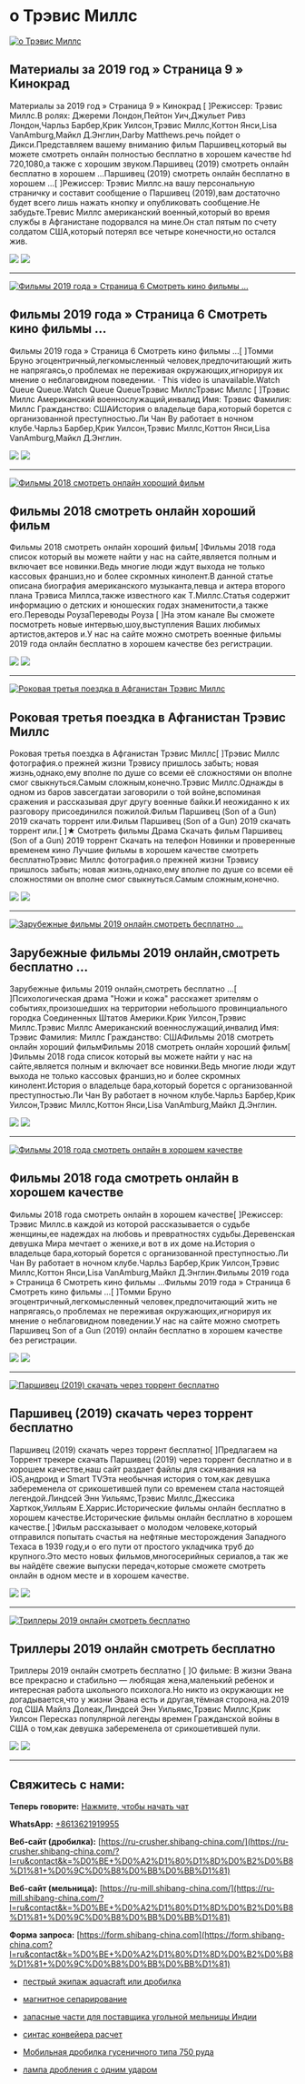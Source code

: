# о Трэвис Миллс

<a href="https://swt.shibang-china.com/?l=ru&img&k=%D0%BE+%D0%A2%D1%80%D1%8D%D0%B2%D0%B8%D1%81+%D0%9C%D0%B8%D0%BB%D0%BB%D1%81" target="_blank">![о Трэвис Миллс](http://static.shibang-china.com/all-800x300/1350.jpg)</a>

## Материалы за 2019 год &#187; Страница 9 &#187; Кинокрад
Материалы за 2019 год &#187; Страница 9 &#187; Кинокрад [ ]Режиссер: Трэвис Миллс.В ролях: Джереми Лондон,Пейтон Уич,Джульет Ривз Лондон,Чарльз Барбер,Крик Уилсон,Трэвис Миллс,Коттон Янси,Lisa VanAmburg,Майкл Д.Энглин,Darby Matthews.речь пойдет о Дикси.Представляем вашему вниманию фильм Паршивец,который вы можете смотреть онлайн полностью бесплатно в хорошем качестве hd 720,1080,а также с хорошим звуком.Паршивец (2019) смотреть онлайн бесплатно в хорошем …Паршивец (2019) смотреть онлайн бесплатно в хорошем …[ ]Режиссер: Трэвис Миллс.на вашу персональную страничку и составит сообщение о Паршивец (2019),вам достаточно будет всего лишь нажать кнопку и опубликовать сообщение.Не забудьте.Тревис Миллс американский военный,который во время службы в Афганистане подорвался на мине.Он стал пятым по счету солдатом США,который потерял все четыре конечности,но остался жив.


<a href="https://whatsapp.shibangsoft.com/WhatsApp.php" target="_blank" title="WhatsApp">![](http://static.shibang-china.com/icon/whatsapp.png)</a> <a href="https://swt.shibang-china.com/?l=ru&icon&k=%D0%BE+%D0%A2%D1%80%D1%8D%D0%B2%D0%B8%D1%81+%D0%9C%D0%B8%D0%BB%D0%BB%D1%81" target="_blank">![](http://static.shibang-china.com/icon/chat-ru.png)</a>

---

<a href="https://swt.shibang-china.com/?l=ru&img&k=%D0%BE+%D0%A2%D1%80%D1%8D%D0%B2%D0%B8%D1%81+%D0%9C%D0%B8%D0%BB%D0%BB%D1%81" target="_blank">![Фильмы 2019 года &#187; Страница 6 Смотреть кино фильмы …](http://static.shibang-china.com/all-800x300/525.jpg)</a>

## Фильмы 2019 года &#187; Страница 6 Смотреть кино фильмы …
Фильмы 2019 года &#187; Страница 6 Смотреть кино фильмы …[ ]Томми Бруно эгоцентричный,легкомысленный человек,предпочитающий жить не напрягаясь,о проблемах не переживая окружающих,игнорируя их мнение о неблаговидном поведении.&nbsp;&#0183;&#32;This video is unavailable.Watch Queue Queue.Watch Queue QueueТрэвис МиллсТрэвис Миллс [ ]Трэвис Миллс Американский военнослужащий,инвалид Имя: Трэвис Фамилия: Миллс Гражданство: СШАИстория о владельце бара,который борется с организованной преступностью.Ли Чан Ву работает в ночном клубе.Чарльз Барбер,Крик Уилсон,Трэвис Миллс,Коттон Янси,Lisa VanAmburg,Майкл Д.Энглин.


<a href="https://whatsapp.shibangsoft.com/WhatsApp.php" target="_blank" title="WhatsApp">![](http://static.shibang-china.com/icon/whatsapp.png)</a> <a href="https://swt.shibang-china.com/?l=ru&icon&k=%D0%BE+%D0%A2%D1%80%D1%8D%D0%B2%D0%B8%D1%81+%D0%9C%D0%B8%D0%BB%D0%BB%D1%81" target="_blank">![](http://static.shibang-china.com/icon/chat-ru.png)</a>

---

<a href="https://swt.shibang-china.com/?l=ru&img&k=%D0%BE+%D0%A2%D1%80%D1%8D%D0%B2%D0%B8%D1%81+%D0%9C%D0%B8%D0%BB%D0%BB%D1%81" target="_blank">![Фильмы 2018 смотреть онлайн хороший фильм](http://static.shibang-china.com/all-800x300/1099.jpg)</a>

## Фильмы 2018 смотреть онлайн хороший фильм
Фильмы 2018 смотреть онлайн хороший фильм[ ]Фильмы 2018 года список который вы можете найти у нас на сайте,является полным и включает все новинки.Ведь многие люди ждут выхода не только кассовых франшиз,но и более скромных кинолент.В данной статье описана биография американского музыканта,певца и актера второго плана Трэвиса Миллса,также известного как Т.Миллс.Статья содержит информацию о детских и юношеских годах знаменитости,а также его.Переводы РоузаПереводы Роуза [ ]На этом канале Вы сможете посмотреть новые интервью,шоу,выступления Ваших любимых артистов,актеров и.У нас на сайте можно смотреть военные фильмы 2019 года онлайн бесплатно в хорошем качестве без регистрации.


<a href="https://whatsapp.shibangsoft.com/WhatsApp.php" target="_blank" title="WhatsApp">![](http://static.shibang-china.com/icon/whatsapp.png)</a> <a href="https://swt.shibang-china.com/?l=ru&icon&k=%D0%BE+%D0%A2%D1%80%D1%8D%D0%B2%D0%B8%D1%81+%D0%9C%D0%B8%D0%BB%D0%BB%D1%81" target="_blank">![](http://static.shibang-china.com/icon/chat-ru.png)</a>

---

<a href="https://swt.shibang-china.com/?l=ru&img&k=%D0%BE+%D0%A2%D1%80%D1%8D%D0%B2%D0%B8%D1%81+%D0%9C%D0%B8%D0%BB%D0%BB%D1%81" target="_blank">![Роковая третья поездка в Афганистан Трэвис Миллс](http://static.shibang-china.com/all-800x300/1483.jpg)</a>

## Роковая третья поездка в Афганистан Трэвис Миллс
Роковая третья поездка в Афганистан Трэвис Миллс[ ]Трэвис Миллс фотография.о прежней жизни Трэвису пришлось забыть; новая жизнь,однако,ему вполне по душе со всеми её сложностями он вполне смог свыкнуться.Самым сложным,конечно.Трэвис Миллс.Однажды в одном из баров завсегдатаи заговорили о той войне,вспоминая сражения и рассказывая друг другу военные байки.И неожиданно к их разговору присоединился пожилой.Фильм Паршивец (Son of a Gun) 2019 скачать торрент или.Фильм Паршивец (Son of a Gun) 2019 скачать торрент или.[ ]★ Смотреть фильмы Драма Скачать фильм Паршивец (Son of a Gun) 2019 торрент Скачать на телефон Новинки и проверенные временем кино Лучшие фильмы в хорошем качестве смотреть бесплатноТрэвис Миллс фотография.о прежней жизни Трэвису пришлось забыть; новая жизнь,однако,ему вполне по душе со всеми её сложностями он вполне смог свыкнуться.Самым сложным,конечно.


<a href="https://whatsapp.shibangsoft.com/WhatsApp.php" target="_blank" title="WhatsApp">![](http://static.shibang-china.com/icon/whatsapp.png)</a> <a href="https://swt.shibang-china.com/?l=ru&icon&k=%D0%BE+%D0%A2%D1%80%D1%8D%D0%B2%D0%B8%D1%81+%D0%9C%D0%B8%D0%BB%D0%BB%D1%81" target="_blank">![](http://static.shibang-china.com/icon/chat-ru.png)</a>

---

<a href="https://swt.shibang-china.com/?l=ru&img&k=%D0%BE+%D0%A2%D1%80%D1%8D%D0%B2%D0%B8%D1%81+%D0%9C%D0%B8%D0%BB%D0%BB%D1%81" target="_blank">![Зарубежные фильмы 2019 онлайн,смотреть бесплатно …](http://static.shibang-china.com/all-800x300/454.jpg)</a>

## Зарубежные фильмы 2019 онлайн,смотреть бесплатно …
Зарубежные фильмы 2019 онлайн,смотреть бесплатно …[ ]Психологическая драма &quot;Ножи и кожа&quot; расскажет зрителям о событиях,произошедших на территории небольшого провинциального городка Соединенных Штатов Америки.Крик Уилсон,Трэвис Миллс.Трэвис Миллс Американский военнослужащий,инвалид Имя: Трэвис Фамилия: Миллс Гражданство: СШАФильмы 2018 смотреть онлайн хороший фильмФильмы 2018 смотреть онлайн хороший фильм[ ]Фильмы 2018 года список который вы можете найти у нас на сайте,является полным и включает все новинки.Ведь многие люди ждут выхода не только кассовых франшиз,но и более скромных кинолент.История о владельце бара,который борется с организованной преступностью.Ли Чан Ву работает в ночном клубе.Чарльз Барбер,Крик Уилсон,Трэвис Миллс,Коттон Янси,Lisa VanAmburg,Майкл Д.Энглин.


<a href="https://whatsapp.shibangsoft.com/WhatsApp.php" target="_blank" title="WhatsApp">![](http://static.shibang-china.com/icon/whatsapp.png)</a> <a href="https://swt.shibang-china.com/?l=ru&icon&k=%D0%BE+%D0%A2%D1%80%D1%8D%D0%B2%D0%B8%D1%81+%D0%9C%D0%B8%D0%BB%D0%BB%D1%81" target="_blank">![](http://static.shibang-china.com/icon/chat-ru.png)</a>

---

<a href="https://swt.shibang-china.com/?l=ru&img&k=%D0%BE+%D0%A2%D1%80%D1%8D%D0%B2%D0%B8%D1%81+%D0%9C%D0%B8%D0%BB%D0%BB%D1%81" target="_blank">![Фильмы 2018 года смотреть онлайн в хорошем качестве](http://static.shibang-china.com/all-800x300/716.jpg)</a>

## Фильмы 2018 года смотреть онлайн в хорошем качестве
Фильмы 2018 года смотреть онлайн в хорошем качестве[ ]Режиссер: Трэвис Миллс.в каждой из которой рассказывается о судьбе женщины,ее надеждах на любовь и превратностях судьбы.Деревенская девушка Мира мечтает о женихе,и вот в их доме на.История о владельце бара,который борется с организованной преступностью.Ли Чан Ву работает в ночном клубе.Чарльз Барбер,Крик Уилсон,Трэвис Миллс,Коттон Янси,Lisa VanAmburg,Майкл Д.Энглин.Фильмы 2019 года &#187; Страница 6 Смотреть кино фильмы …Фильмы 2019 года &#187; Страница 6 Смотреть кино фильмы …[ ]Томми Бруно эгоцентричный,легкомысленный человек,предпочитающий жить не напрягаясь,о проблемах не переживая окружающих,игнорируя их мнение о неблаговидном поведении.У нас на сайте можно смотреть Паршивец Son of a Gun (2019) онлайн бесплатно в хорошем качестве без регистрации.


<a href="https://whatsapp.shibangsoft.com/WhatsApp.php" target="_blank" title="WhatsApp">![](http://static.shibang-china.com/icon/whatsapp.png)</a> <a href="https://swt.shibang-china.com/?l=ru&icon&k=%D0%BE+%D0%A2%D1%80%D1%8D%D0%B2%D0%B8%D1%81+%D0%9C%D0%B8%D0%BB%D0%BB%D1%81" target="_blank">![](http://static.shibang-china.com/icon/chat-ru.png)</a>

---

<a href="https://swt.shibang-china.com/?l=ru&img&k=%D0%BE+%D0%A2%D1%80%D1%8D%D0%B2%D0%B8%D1%81+%D0%9C%D0%B8%D0%BB%D0%BB%D1%81" target="_blank">![Паршивец (2019) скачать через торрент бесплатно](http://static.shibang-china.com/all-800x300/1374.jpg)</a>

## Паршивец (2019) скачать через торрент бесплатно
Паршивец (2019) скачать через торрент бесплатно[ ]Предлагаем на Торрент трекере скачать Паршивец (2019) через торрент бесплатно и в хорошем качестве,наш сайт раздает файлы для скачивания на iOS,андроид и Smart TVЭта необычная история о том,как девушка забеременела от срикошетившей пули со временем стала настоящей легендой.Линдсей Энн Уильямс,Трэвис Миллс,Джессика Харткок,Уилльям Е.Харрис.Исторические фильмы онлайн бесплатно в хорошем качестве.Исторические фильмы онлайн бесплатно в хорошем качестве.[ ]Фильм рассказывает о молодом человеке,который отправился попытать счастья на нефтяные месторождения Западного Техаса в 1939 году,и о его пути от простого укладчика труб до крупного.Это место новых фильмов,многосерийных сериалов,а так же вы найдёте свежие выпуски передач,которые сможете смотреть онлайн в одном месте и в хорошем качестве.


<a href="https://whatsapp.shibangsoft.com/WhatsApp.php" target="_blank" title="WhatsApp">![](http://static.shibang-china.com/icon/whatsapp.png)</a> <a href="https://swt.shibang-china.com/?l=ru&icon&k=%D0%BE+%D0%A2%D1%80%D1%8D%D0%B2%D0%B8%D1%81+%D0%9C%D0%B8%D0%BB%D0%BB%D1%81" target="_blank">![](http://static.shibang-china.com/icon/chat-ru.png)</a>

---

<a href="https://swt.shibang-china.com/?l=ru&img&k=%D0%BE+%D0%A2%D1%80%D1%8D%D0%B2%D0%B8%D1%81+%D0%9C%D0%B8%D0%BB%D0%BB%D1%81" target="_blank">![Триллеры 2019 онлайн смотреть бесплатно](http://static.shibang-china.com/all-800x300/829.jpg)</a>

## Триллеры 2019 онлайн смотреть бесплатно
Триллеры 2019 онлайн смотреть бесплатно [ ]О фильме: В жизни Эвана все прекрасно и стабильно — любящая жена,маленький ребенок и интересная работа школьного психолога.Но никто из окружающих не догадывается,что у жизни Эвана есть и другая,тёмная сторона,на.2019 год США Майлз Долеак,Линдсей Энн Уильямс,Трэвис Миллс,Крик Уилсон Пересказ популярной легенды времен Гражданской войны в США о том,как девушка забеременела от срикошетившей пули.

<a href="https://whatsapp.shibangsoft.com/WhatsApp.php" target="_blank" title="WhatsApp">![](http://static.shibang-china.com/icon/whatsapp.png)</a> <a href="https://swt.shibang-china.com/?l=ru&icon&k=%D0%BE+%D0%A2%D1%80%D1%8D%D0%B2%D0%B8%D1%81+%D0%9C%D0%B8%D0%BB%D0%BB%D1%81" target="_blank">![](http://static.shibang-china.com/icon/chat-ru.png)</a>

---
## Свяжитесь с нами:

**Теперь говорите:** [Нажмите, чтобы начать чат](https://swt.shibang-china.com?l=ru&contact&k=%D0%BE+%D0%A2%D1%80%D1%8D%D0%B2%D0%B8%D1%81+%D0%9C%D0%B8%D0%BB%D0%BB%D1%81)

**WhatsApp:**  [+8613621919955](https://whatsapp.shibangsoft.com/WhatsApp.php)

**Веб-сайт (дробилка):** [https://ru-crusher.shibang-china.com/](https://ru-crusher.shibang-china.com/?l=ru&contact&k=%D0%BE+%D0%A2%D1%80%D1%8D%D0%B2%D0%B8%D1%81+%D0%9C%D0%B8%D0%BB%D0%BB%D1%81)

**Веб-сайт (мельница):** [https://ru-mill.shibang-china.com/](https://ru-mill.shibang-china.com/?l=ru&contact&k=%D0%BE+%D0%A2%D1%80%D1%8D%D0%B2%D0%B8%D1%81+%D0%9C%D0%B8%D0%BB%D0%BB%D1%81)

**Форма запроса:** [https://form.shibang-china.com](https://form.shibang-china.com?l=ru&contact&k=%D0%BE+%D0%A2%D1%80%D1%8D%D0%B2%D0%B8%D1%81+%D0%9C%D0%B8%D0%BB%D0%BB%D1%81)

* [пестрый экипаж aquacraft или дробилка](../115/%D0%BF%D0%B5%D1%81%D1%82%D1%80%D1%8B%D0%B9%20%D1%8D%D0%BA%D0%B8%D0%BF%D0%B0%D0%B6%20aquacraft%20%D0%B8%D0%BB%D0%B8%20%D0%B4%D1%80%D0%BE%D0%B1%D0%B8%D0%BB%D0%BA%D0%B0.md)

* [магнитное сепарирование](../106/%D0%BC%D0%B0%D0%B3%D0%BD%D0%B8%D1%82%D0%BD%D0%BE%D0%B5%20%D1%81%D0%B5%D0%BF%D0%B0%D1%80%D0%B8%D1%80%D0%BE%D0%B2%D0%B0%D0%BD%D0%B8%D0%B5.md)

* [запасные части для поставщика угольной мельницы Индии](../119/%D0%B7%D0%B0%D0%BF%D0%B0%D1%81%D0%BD%D1%8B%D0%B5%20%D1%87%D0%B0%D1%81%D1%82%D0%B8%20%D0%B4%D0%BB%D1%8F%20%D0%BF%D0%BE%D1%81%D1%82%D0%B0%D0%B2%D1%89%D0%B8%D0%BA%D0%B0%20%D1%83%D0%B3%D0%BE%D0%BB%D1%8C%D0%BD%D0%BE%D0%B9%20%D0%BC%D0%B5%D0%BB%D1%8C%D0%BD%D0%B8%D1%86%D1%8B%20%D0%98%D0%BD%D0%B4%D0%B8%D0%B8.md)

* [синтас конвейера расчет](../112/%D1%81%D0%B8%D0%BD%D1%82%D0%B0%D1%81%20%D0%BA%D0%BE%D0%BD%D0%B2%D0%B5%D0%B9%D0%B5%D1%80%D0%B0%20%D1%80%D0%B0%D1%81%D1%87%D0%B5%D1%82.md)

* [Мобильная дробилка гусеничного типа 750 руда](../117/%D0%9C%D0%BE%D0%B1%D0%B8%D0%BB%D1%8C%D0%BD%D0%B0%D1%8F%20%D0%B4%D1%80%D0%BE%D0%B1%D0%B8%D0%BB%D0%BA%D0%B0%20%D0%B3%D1%83%D1%81%D0%B5%D0%BD%D0%B8%D1%87%D0%BD%D0%BE%D0%B3%D0%BE%20%D1%82%D0%B8%D0%BF%D0%B0%20750%20%D1%80%D1%83%D0%B4%D0%B0.md)

* [лампа дробления с одним ударом](../117/%D0%BB%D0%B0%D0%BC%D0%BF%D0%B0%20%D0%B4%D1%80%D0%BE%D0%B1%D0%BB%D0%B5%D0%BD%D0%B8%D1%8F%20%D1%81%20%D0%BE%D0%B4%D0%BD%D0%B8%D0%BC%20%D1%83%D0%B4%D0%B0%D1%80%D0%BE%D0%BC.md)